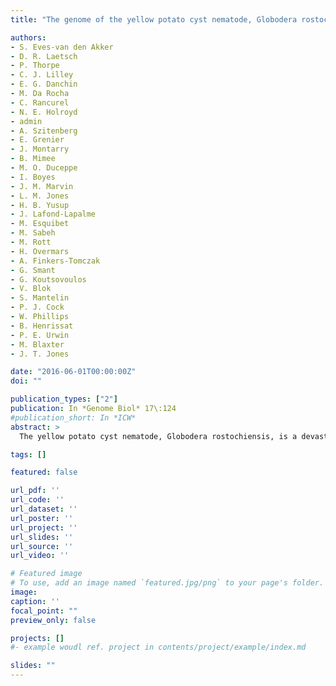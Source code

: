 ```yaml
---
title: "The genome of the yellow potato cyst nematode, Globodera rostochiensis, reveals insights into the basis of parasitism and virulence"

authors:
- S. Eves-van den Akker
- D. R. Laetsch
- P. Thorpe
- C. J. Lilley
- E. G. Danchin
- M. Da Rocha
- C. Rancurel
- N. E. Holroyd
- admin
- A. Szitenberg
- E. Grenier
- J. Montarry
- B. Mimee
- M. O. Duceppe
- I. Boyes
- J. M. Marvin
- L. M. Jones
- H. B. Yusup
- J. Lafond-Lapalme
- M. Esquibet
- M. Sabeh
- M. Rott
- H. Overmars
- A. Finkers-Tomczak
- G. Smant
- G. Koutsovoulos
- V. Blok
- S. Mantelin
- P. J. Cock
- W. Phillips
- B. Henrissat
- P. E. Urwin
- M. Blaxter
- J. T. Jones

date: "2016-06-01T00:00:00Z"
doi: ""

publication_types: ["2"]
publication: In *Genome Biol* 17\:124
#publication_short: In *ICW*
abstract: >
  The yellow potato cyst nematode, Globodera rostochiensis, is a devastating plant pathogen of global economic importance. This biotrophic parasite secretes effectors from pharyngeal glands, some of which were acquired by horizontal gene transfer, to manipulate host processes and promote parasitism. G. rostochiensis is classified into pathotypes with different plant resistance-breaking phenotypes. We generate a high quality genome assembly for G. rostochiensis pathotype Ro1, identify putative effectors and horizontal gene transfer events, map gene expression through the life cycle focusing on key parasitic transitions and sequence the genomes of eight populations including four additional pathotypes to identify variation. Horizontal gene transfer contributes 3.5 % of the predicted genes, of which approximately 8.5 % are deployed as effectors. Over one-third of all effector genes are clustered in 21 putative 'effector islands' in the genome. We identify a dorsal gland promoter element motif (termed DOG Box) present upstream in representatives from 26 out of 28 dorsal gland effector families, and predict a putative effector superset associated with this motif. We validate gland cell expression in two novel genes by in situ hybridisation and catalogue dorsal gland promoter element-containing effectors from available cyst nematode genomes. Comparison of effector diversity between pathotypes highlights correlation with plant resistance-breaking. These G. rostochiensis genome resources will facilitate major advances in understanding nematode plant-parasitism. Dorsal gland promoter element-containing effectors are at the front line of the evolutionary arms race between plant and parasite and the ability to predict gland cell expression a priori promises rapid advances in understanding their roles and mechanisms of action.

tags: []

featured: false

url_pdf: ''
url_code: ''
url_dataset: ''
url_poster: ''
url_project: ''
url_slides: ''
url_source: ''
url_video: ''

# Featured image
# To use, add an image named `featured.jpg/png` to your page's folder.
image:
caption: ''
focal_point: ""
preview_only: false

projects: []
#- example woudl ref. project in contents/project/example/index.md

slides: ""
---
```

